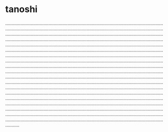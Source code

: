 # tanoshi
...............................................................................................................................................................................................................................................................................................................................................................................................................................................................................................................................................................................................................................................................................................................................................................................................................................................................................................................................................................................................................................................................................................................................................................................................................................................................................................................................................................................................................................................................................................................................................................................................................................................................................................................................................................................................................................................................................................................................................................................................................................................................................................................................................................................................................................................................................................................................................................................................................................................................
